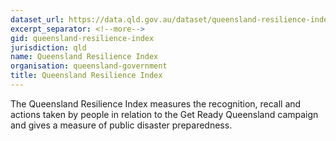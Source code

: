 ```yaml
---
dataset_url: https://data.qld.gov.au/dataset/queensland-resilience-index
excerpt_separator: <!--more-->
gid: queensland-resilience-index
jurisdiction: qld
name: Queensland Resilience Index
organisation: queensland-government
title: Queensland Resilience Index
---
```


The Queensland Resilience Index measures the recognition, recall and actions taken by people in relation to the Get Ready Queensland campaign and gives a measure of public disaster preparedness.